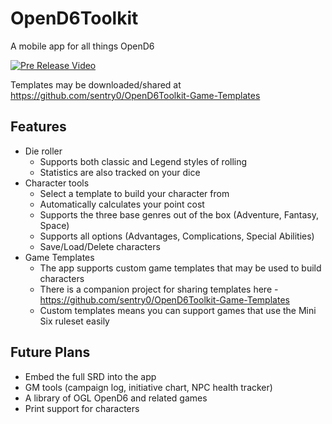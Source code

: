 # OpenD6Toolkit
A mobile app for all things OpenD6

[![Pre Release Video](https://img.youtube.com/vi/SgrHRNlDlT4/0.jpg)](https://www.youtube.com/watch?v=SgrHRNlDlT4 "OpenD6 Toolkit Release Video")

Templates may be downloaded/shared at https://github.com/sentry0/OpenD6Toolkit-Game-Templates

## Features
 - Die roller
   - Supports both classic and Legend styles of rolling
   - Statistics are also tracked on your dice
 - Character tools
   - Select a template to build your character from
   - Automatically calculates your point cost
   - Supports the three base genres out of the box (Adventure, Fantasy, Space)
   - Supports all options (Advantages, Complications, Special Abilities)
   - Save/Load/Delete characters
 - Game Templates
   - The app supports custom game templates that may be used to build characters
   - There is a companion project for sharing templates here - https://github.com/sentry0/OpenD6Toolkit-Game-Templates
   - Custom templates means you can support games that use the Mini Six ruleset easily

## Future Plans
 - Embed the full SRD into the app
 - GM tools (campaign log, initiative chart, NPC health tracker)
 - A library of OGL OpenD6 and related games
 - Print support for characters
